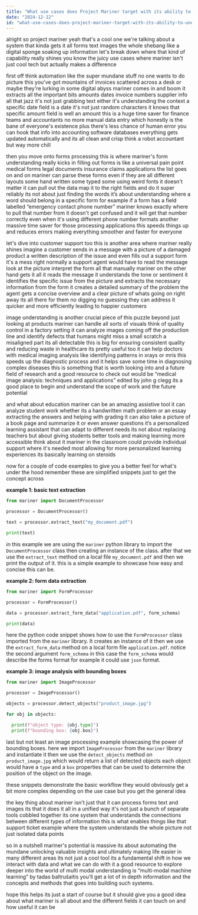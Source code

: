 ```yaml
---
title: "What use cases does Project Mariner target with its ability to understand forms, text, and images?"
date: "2024-12-12"
id: "what-use-cases-does-project-mariner-target-with-its-ability-to-understand-forms-text-and-images"
---
```


alright so project mariner yeah that's a cool one we're talking about a system that kinda gets it all forms text images the whole shebang like a digital sponge soaking up information let's break down where that kind of capability really shines you know the juicy use cases where mariner isn't just cool tech but actually makes a difference

first off think automation like the super mundane stuff no one wants to do picture this you've got mountains of invoices scattered across a desk or maybe they're lurking in some digital abyss mariner comes in and boom it extracts all the important bits amounts dates invoice numbers supplier info all that jazz it's not just grabbing text either it's understanding the context a specific date field is a date it's not just random characters it knows that specific amount field is well an amount this is a huge time saver for finance teams and accountants no more manual data entry which honestly is the bane of everyone's existence plus there's less chance of human error you can hook that info into accounting software databases everything gets updated automatically and its all clean and crisp think a robot accountant but way more chill

then you move onto forms processing this is where mariner's form understanding really kicks in filling out forms is like a universal pain point medical forms legal documents insurance claims applications the list goes on and on mariner can parse these forms even if they are all different layouts some hand written some typed some using weird fonts it doesn't matter it can pull out the data map it to the right fields and do it super reliably its not about just finding the words it’s about understanding where a word should belong in a specific form for example if a form has a field labelled “emergency contact phone number” mariner knows exactly where to pull that number from it doesn't get confused and it will get that number correctly even when it's using different phone number formats another massive time saver for those processing applications this speeds things up and reduces errors making everything smoother and faster for everyone

let's dive into customer support too this is another area where mariner really shines imagine a customer sends in a message with a picture of a damaged product a written description of the issue and even fills out a support form it's a mess right normally a support agent would have to read the message look at the picture interpret the form all that manually mariner on the other hand gets it all it reads the message it understands the tone or sentiment it identifies the specific issue from the picture and extracts the necessary information from the form it creates a detailed summary of the problem the agent gets a concise overview and a clear picture of whats going on right away its all there for them no digging no guessing they can address it quicker and more efficiently leading to happier customers

image understanding is another crucial piece of this puzzle beyond just looking at products mariner can handle all sorts of visuals think of quality control in a factory setting it can analyze images coming off the production line and identify defects that humans might miss a small scratch a misaligned part its all detectable this is big for ensuring consistent quality and reducing waste in healthcare its pretty useful too it can help doctors with medical imaging analysis like identifying patterns in xrays or mris this speeds up the diagnostic process and it helps save some time in diagnosing complex diseases this is something that is worth looking into and a future field of research and a good resource to check out would be “medical image analysis: techniques and applications” edited by john g clegg its a good place to begin and understand the scope of work and the future potential

and what about education mariner can be an amazing assistive tool it can analyze student work whether its a handwritten math problem or an essay extracting the answers and helping with grading it can also take a picture of a book page and summarize it or even answer questions it’s a personalized learning assistant that can adapt to different needs its not about replacing teachers but about giving students better tools and making learning more accessible think about it mariner in the classroom could provide individual support where it's needed most allowing for more personalized learning experiences its basically learning on steroids

now for a couple of code examples to give you a better feel for what's under the hood remember these are simplified snippets just to get the concept across

**example 1: basic text extraction**

```python
from mariner import DocumentProcessor

processor = DocumentProcessor()

text = processor.extract_text("my_document.pdf")

print(text)
```

in this example we are using the `mariner` python library to import the `DocumentProcessor` class then creating an instance of the class. after that we use the `extract_text` method on a local file `my_document.pdf` and then we print the output of it. this is a simple example to showcase how easy and concise this can be.

**example 2: form data extraction**

```python
from mariner import FormProcessor

processor = FormProcessor()

data = processor.extract_form_data("application.pdf", form_schema)

print(data)
```

here the python code snippet shows how to use the `FormProcessor` class imported from the `mariner` library. It creates an instance of it then we use the `extract_form_data` method on a local form file `application.pdf`. notice the second argument `form_schema` in this case the `form_schema` would describe the forms format for example it could use `json` format.

**example 3: image analysis with bounding boxes**

```python
from mariner import ImageProcessor

processor = ImageProcessor()

objects = processor.detect_objects("product_image.jpg")

for obj in objects:

  print(f"object type: {obj.type}")
  print(f"bounding box: {obj.box}")
```

last but not least an image processing example showcasing the power of bounding boxes. here we import `ImageProcessor` from the `mariner` library and instantiate it then we use the `detect_objects` method on `product_image.jpg` which would return a list of detected objects each object would have a `type` and a `box` properties that can be used to determine the position of the object on the image.

these snippets demonstrate the basic workflow they would obviously get a bit more complex depending on the use case but you get the general idea

the key thing about mariner isn't just that it can process forms text and images its that it does it all in a unified way it's not just a bunch of separate tools cobbled together its one system that understands the connections between different types of information this is what enables things like that support ticket example where the system understands the whole picture not just isolated data points

so in a nutshell mariner's potential is massive its about automating the mundane unlocking valuable insights and ultimately making life easier in many different areas its not just a cool tool its a fundamental shift in how we interact with data and what we can do with it a good resource to explore deeper into the world of multi modal understanding is “multi-modal machine learning” by tadas baltrušaitis you’ll get a lot of in depth information and the concepts and methods that goes into building such systems.

hope this helps its just a start of course but it should give you a good idea about what mariner is all about and the different fields it can touch on and how useful it can be
